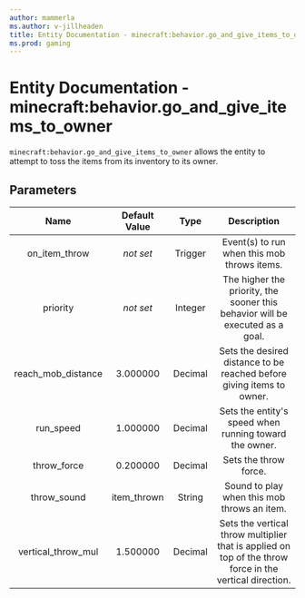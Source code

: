 ```yaml
---
author: mammerla
ms.author: v-jillheaden
title: Entity Documentation - minecraft:behavior.go_and_give_items_to_owner
ms.prod: gaming
---
```


# Entity Documentation - minecraft:behavior.go_and_give_items_to_owner

`minecraft:behavior.go_and_give_items_to_owner` allows the entity to attempt to toss the items from its inventory to its owner.

## Parameters

| Name| Default Value| Type| Description |
|:-----------:|:-----------:|:-----------:|:-----------:|
| on_item_throw|*not set*| Trigger| Event(s) to run when this mob throws items. |
| priority|*not set*|Integer|The higher the priority, the sooner this behavior will be executed as a goal.|
| reach_mob_distance| 3.000000| Decimal| Sets the desired distance to be reached before giving items to owner. |
| run_speed| 1.000000| Decimal| Sets the entity's speed when running toward the owner. |
| throw_force| 0.200000| Decimal| Sets the throw force. |
| throw_sound|item_thrown| String| Sound to play when this mob throws an item. |
| vertical_throw_mul| 1.500000| Decimal| Sets the vertical throw multiplier that is applied on top of the throw force in the vertical direction. |
